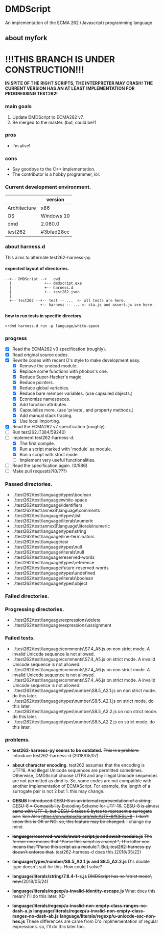 DMDScript
=========

An implementation of the ECMA 262 (Javascript) programming language


## about myfork

# !!!THIS BRANCH IS UNDER CONSTRUCTION!!!
**IN SPITE OF THE RIGHT SCRIPTS, THE INTERPRETER MAY CRASH!**
**THE CURRENT VERSION HAS AN AT LEAST IMPLEMENTATION FOR PROGRESSING TEST262!**


### main goals
1. Update DMDScript to ECMA262 v7.
2. Be merged to the master. (but, could be?)

### pros
* I'm alive!

### cons
* Say goodbye to the C++ implementation.
* The contributor is a hobby programmer, lol.


### Current development environment.
|              |    version |
| ------------ | ---------- |
| Architecture |        x86 |
| OS           | Windows 10 |
| dmd          |    2.080.0 |
| test262      | #3bfad28cc |

### about harness.d
This aims to alternate test262-harness-py.

#### expected layout of directories.

	--+-- DMDScript --+   cwd
	  |               +-- dmdscript.exe
	  |               +-- harness.d
	  |               +-- test262.json
	  |
	  +-- test262 --+-- test -- ...  <- all tests are here.
	                +-- harness -- ... <- sta.js and assert.js are here.

#### how to run tests in specific directory.
	>rdmd harness.d run -p language/white-space

### progress
* [x] Read the ECMA262 v3 specification (roughly).
* [x] Read original source codes.
* [x] Rewrite codes with recent D's style to make development easy.
    + [x] Remove the undead module.
    + [x] Replace some functions with phobos's one.
    + [x] Reduce Super-Hacker's magic.
    + [x] Reduce pointers.
    + [x] Reduce global variables.
    + [x] Reduce bare member variables. (use capsuled objects.)
    + [x] Economize namespaces.
    + [x] Add function attributes.
    + [x] Capsulelize more. (use 'private', and property methods.)
    + [x] Add manual stack tracing.
    + [x] Use local importing.
* [x] Read the ECMA262 v7 specification (roughly).
* [ ] Run test262.(1384/59240)
* [ ] Implement test262-harness-d.
    + [x] The first compile.
    + [x] Run a script marked with 'module' as module.
    + [x] Run a script with strict mode.
    + [ ] Implement very useful functionalities.
* [ ] Read the specification again. (0/586)
* [ ] Make pull requests?(0/???)

### Passed directories.
* ..\test262\test\language\types\boolean
* ..\test262\test\language\white-space
* ..\test262\test\language\identifiers
* ..\test262\test\annexB\language\comments
* ..\test262\test\language\types\list
* ..\test262\test\language\literals\numeric
* ..\test262\test\annexB\language\literals\numeric
* ..\test262\test\language\types\string
* ..\test262\test\language\line-terminators
* ..\test262\test\language\asi
* ..\test262\test\language\types\null
* ..\test262\test\language\literals\null
* ..\test262\test\language\reserved-words
* ..\test262\test\language\types\reference
* ..\test262\test\language\future-reserved-words
* ..\test262\test\language\types\undefined
* ..\test262\test\language\literals\boolean
* ..\test262\test\language\types\object

### Failed directories.

### Progressing directories.
* ..\test262\test\language\expressions\delete
* ..\test262\test\language\expressions\assignment

### Failed tests.
* ..\test262\test\language\comments\S7.4_A5.js on non strict mode.
  A invalid Unicode sequence is not allowed.
* ..\test262\test\language\comments\S7.4_A5.js on strict mode.
  A invalid Unicode sequence is not allowed.
* ..\test262\test\language\comments\S7.4_A6.js on non strict mode.
  A invalid Unicode sequence is not allowed.
* ..\test262\test\language\comments\S7.4_A6.js on strict mode.
  A invalid Unicode sequence is not allowed.
* ..\test262\test\language\types\number\S8.5_A2.1.js on non strict mode.
  do this later.
* ..\test262\test\language\types\number\S8.5_A2.1.js on strict mode.
  do this later.
* ..\test262\test\language\types\number\S8.5_A2.2.js on non strict mode.
  do this later.
* ..\test262\test\language\types\number\S8.5_A2.2.js on strict mode.
  do this later.


### problems.
* __test262-harness-py seems to be outdated.__
  ~~This is a problem.~~
  Introduce test262-harness-d.(2018/05/07)

* __about character encoding.__
  test262 assumes that the encoding is UTF16. And illegal Unicode sequences are permitted sometimes.
  Otherwise, DMDScript choose UTF8 and any illegal Unicode sequences are not permitted as dmd is.
  So, some codes are not compatible with another implementation of ECMAScript.
  For example, the length of a surrogate pair is not 2 but 1.
  this may change.

* ~~__CESU8__~~
  ~~I introduced CESU-8 as an internal representation of a string.~~
  ~~CESU-8 = Compatibility Encoding Scheme for UTF-16.~~
  ~~CESU-8 is almost same with UTF-8, but CESU-8 takes 6 bytes to represent a surrogate pair.~~
  ~~See Also https://en.wikipedia.org/wiki/UTF-8#CESU-8 .~~
  ~~I don't know this is OK or NG.~~
  ~~so, this feature may be changed.~~
  I change my mind.

* ~~__language/reserved-words/await-script.js and await-module.js__~~
  ~~The former one means that "Parse this script as a script.", The latter one means that "Parse this script as a module.".~~
  ~~But, test262-harness-py doesn't enforce that.~~
  test262-harness-d does this.(2018/05/22)

* __language/types/number/S8.5_A2.1.js and S8.5_A2.2.js__
  D's double type doesn't suit for this. How could I solve?

* __language/literals/string/7.8.4-1-s.js__
  ~~DMDScript has no 'strict mode', now.~~(2018/05/24)

* __language/literals/regexp/u-invalid-identity-escape.js__
  What does this mean? I'll do this later. XD

* __language/literals/regexp/u-invalid-non-empty-class-ranges-no-dash-a.js__
  __language/literals/regexp/u-invalid-non-empty-class-ranges-no-dash-ab.js__
  __language/literals/regexp/u-uniocde-esc-non-hex.js__
  These differences are came from D's implmementation of regular expressions.
  so, I'll do this later too.
